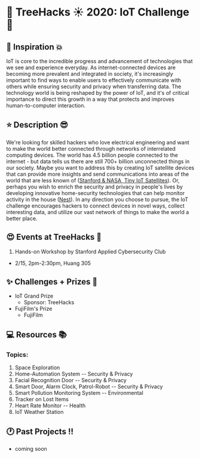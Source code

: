 # __:palm_tree: TreeHacks :sunny: 2020: IoT Challenge:mega:__
<!---
To insert emojis in md file: https://gist.github.com/rxaviers/7360908
To get help with markdown: https://github.com/adam-p/markdown-here/wiki/Markdown-Cheatsheet
hit Michelle Bao up on slack with questions
--->
<!---
Helpful links from TreeHacks 2019:
TreeHacks 2019: Guide to Verticals: https://treehacks.quip.com/VCsNAIlA5gD6/TreeHacks-Guide-to-Verticals-
TreeHacks 2019: Health Vertical Guide: https://treehacks.quip.com/04qwAYbuWaMh
TreeHacks 2019: Awareness Guide: https://treehacks.quip.com/NqcLA8qUk2pO/-TreeHacks-Awareness-Vertical-Guide-
TreeHacks 2019: Safety Guide: https://treehacks.quip.com/HmZJAF1SVbhw/-TreeHacks-Safety-Vertical-Guide-
--->
## :muscle: Inspiration :boom:
IoT is core to the incredible progress and advancement of technologies that we see and experience everyday. As internet-connected devices are becoming more prevalent and integrated in society, it's increasingly important to find ways to enable users to effectively communicate with others while ensuring security and privacy when transferring data. The technology world is being reshaped by the power of IoT, and it's of critical importance to direct this growth in a way that protects and improves human-to-computer interaction.
## :star: Description :sunglasses:
We're looking for skilled hackers who love electrical engineering and want to make the world better connected through networks of interrelated computing devices. The world has 4.5 billion people connected to the internet - but data tells us there are still 700+ billion unconnected things in our society. Maybe you want to address this by creating IoT satellite devices that can provide more insights and send communications into areas of the world that are less known of ([Stanford & NASA, Tiny IoT Satellites](https://theiotmagazine.com/stanford-and-nasa-launch-tiny-iot-satellites-into-earths-orbit-9e5f92487500)). Or, perhaps you wish to enrich the security and privacy in people's lives by developing innovative home-security technologies that can help monitor activity in the house ([Nest](https://nest.com)). In any direction you choose to pursue, the IoT challenge encourages hackers to connect devices in novel ways, collect interesting data, and utilize our vast network of things to make the world a better place. 
## :heart_eyes: Events at TreeHacks :evergreen_tree:
<!--- Order by time --->
1. Hands-on Workshop by Stanford Applied Cybersecurity Club
  * 2/15, 2pm-2:30pm, Huang 305
## :sparkles: Challenges + Prizes :money_with_wings:
* IoT Grand Prize
  * Sponsor: TreeHacks
* FujiFilm's Prize
  * FujiFilm
## :computer: Resources :books:
### Topics:
1. Space Exploration
2. Home-Automation System -- Security & Privacy 
3. Facial Recognition Door -- Security & Privacy 
4. Smart Door, Alarm Clock, Patrol-Robot -- Security & Privacy
5. Smart Pollution Monitoring System -- Environmental
6. Tracker on Lost Items
7. Heart Rate Monitor -- Health
8. IoT Weather Station

## :clock1: Past Projects :bangbang:
* coming soon
